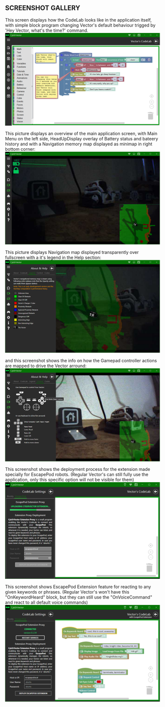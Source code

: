 ﻿
## SCREENSHOT GALLERY

This screen displays how the CodeLab looks like in the application itself, with simple block program changing Vector's default behaviour trigged by 'Hey Vector, what's the time?' command.
![Screenshot 01](https://github.com/cyb3rdog/Cyb3rVector/blob/gh-pages/assets/images/screen_01.png)

This picture displays an overview of the main application screen, with Main Menu on the left side, HeadUpDisplay overlay of Battery status and bateery history and with a Navigation memory map displayed as minimap in right bottom corner:
![Screenshot 02](https://github.com/cyb3rdog/Cyb3rVector/blob/gh-pages/assets/images/screen_02.png)

This picture displays Navigation map displayed transparently over fullscreen with a it's legend in the Help section:
![Screenshot 03](https://github.com/cyb3rdog/Cyb3rVector/blob/gh-pages/assets/images/screen_03.png)

and this screenshot shows the info on how the Gamepad controller actions are mapped to drive the Vector arround:
![Screenshot 04](https://github.com/cyb3rdog/Cyb3rVector/blob/gh-pages/assets/images/screen_04.png)

This screenshot shows the deployment process for the extension made specially for EscapePod robots.
(Regular Vector's can still fully use the application, only this specific option will not be visible for them)
![Screenshot 05](https://github.com/cyb3rdog/Cyb3rVector/blob/gh-pages/assets/images/screen_05.png)

This screenshot shows EscapePod Extension feature for reacting to any given keywords or phrases.
(Regular Vector's won't have this "OnKeywordHeard" block, but they can still use the "OnVoiceCommand" and react to all default voice commands)
![Screenshot 06](https://github.com/cyb3rdog/Cyb3rVector/blob/gh-pages/assets/images/screen_06.png)